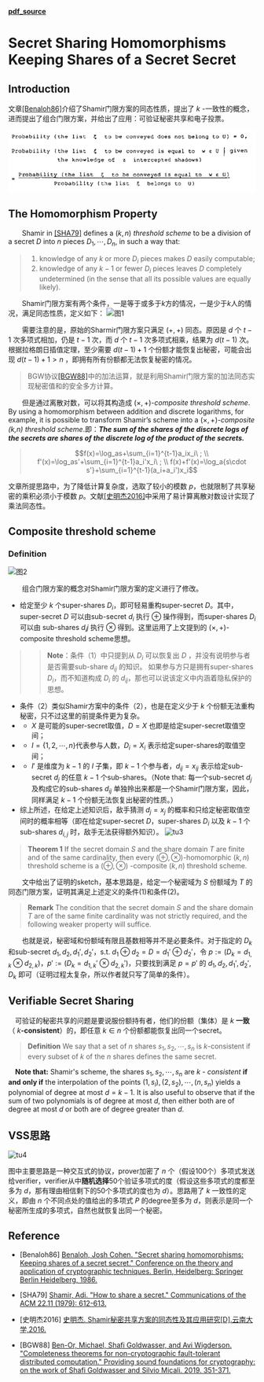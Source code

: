 <head>
    <script src="https://cdn.mathjax.org/mathjax/latest/MathJax.js?config=TeX-AMS-MML_HTMLorMML" type="text/javascript"></script>
    <script type="text/x-mathjax-config">
        MathJax.Hub.Config({
            tex2jax: {
            skipTags: ['script', 'noscript', 'style', 'textarea', 'pre'],
            inlineMath: [['$','$']]
            }
        });
    </script>
</head>

[**pdf_source**](https://link.springer.com/chapter/10.1007/3-540-47721-7_19)

# Secret Sharing Homomorphisms Keeping Shares of a Secret Secret
## Introduction

文章[[Benaloh86]](#Benaloh86)介绍了Shamir门限方案的同态性质，提出了 $k$ -一致性的概念，进而提出了组合门限方案，并给出了应用：可验证秘密共享和电子投票。
<p><img src="res/2023-07-05-51.png" alt="111" /></p>

## The Homomorphism Property
&emsp;&emsp;Shamir in [[SHA79]](#sha79) defines a $(k,n)$ *threshold scheme* to be a division of a secret $D$ into $n$ pieces $D_1, \cdots,D_n$, in such a way that:
>1. knowledge of any $k$ or more $D_i$ pieces makes $D$ easily computable;
>2. knowledge of any $k-1$ or fewer $D_i$ pieces leaves $D$ completely undetermined (in the sense that all its possible values are equally likely).

&emsp;&emsp;Shamir门限方案有两个条件，一是等于或多于$k$方的情况，一是少于$k$人的情况，满足同态性质，定义如下：
![图1](https://aixleo.github.io/MPC/res/b4f6ead482a1e9433752954dfdb725d7ad15e37bb30bb39e925165ca50ca8286.png)

&emsp;&emsp;需要注意的是，原始的Sharmir门限方案只满足 $(+,+)$ 同态。原因是 $d$ 个 $t-1$ 次多项式相加，仍是 $t-1$ 次，而 $d$ 个 $t-1$ 次多项式相乘，结果为 $d(t-1)$ 次。根据拉格朗日插值定理，至少需要 $d(t-1)+1$ 个份额才能恢复出秘密，可能会出现 $d(t-1)+1>n$ ，即拥有所有份额都无法恢复秘密的情况。
> BGW协议[[BGW88]](#BGW88)中的加法运算，就是利用Shamir门限方案的加法同态实现秘密值和的安全多方计算。

&emsp;&emsp;但是通过离散对数，可以将其构造成 $(\times,+)$-*composite threshold scheme*. By using a homomorphism between addition and discrete logarithms, for example, it is possible to transform Shamir’s scheme into a $(\times,+)$-*composite (k,n) threshold scheme*.即：***The sum of the shares of the discrete logs of the secrets are shares of the discrete log of the product of the secrets.***
> $$f(x)=\log_as+\sum_{i=1}^{t-1}a_ix_i\ ; \\
> f'(x)=\log_as'+\sum_{i=1}^{t-1}a_i'x_i\ ; \\
> f(x)+f'(x)=\log_a{s\cdot s'}+\sum_{i=1}^{t-1}(a_i+a_i')x_i$$

文章所提思路中，为了降低计算复杂度，选取了较小的模数 $p$，也就限制了共享秘密的乘积必须小于模数 $p$。文献[[史明杰2016]](#shi2016)中采用了易计算离散对数设计实现了乘法同态性。
<!-- <div STYLE="page-break-after: always;"></div> -->

## Composite threshold scheme
### Definition
![图2](https://aixleo.github.io/MPC/res/bf751a3a234ebe97628aa16624ff8ddf976a397f7282b46b97d6598cf49dc888.png)

&emsp;&emsp;组合门限方案的概念对Shamir门限方案的定义进行了修改。
- 给定至少 $k$ 个super-shares $D_i$，即可轻易重构super-secret $D$。其中，super-secret $D$ 可以由sub-secret $d_i$ 执行 $\oplus$ 操作得到，而super-shares $D_i$ 可以由 sub-shares $d_ij$ 执行 $\otimes$ 得到。这里运用了上文提到的 $(\times,+)$-composite threshold scheme思想。
>> **Note**：条件（1）中只提到从 $D_i$ 可以恢复出 $D$ ，并没有说明参与者是否需要sub-share $d_{ij}$ 的知识。 如果参与方只是拥有super-shares $D_i$，而不知道构成 $D_i$ 的 $d_{ij}$，那也可以说该定义中内涵着隐私保护的思想。
- 条件（2）类似Shamir方案中的条件（2），也是在定义少于 $k$ 个份额无法重构秘密，只不过这里的前提条件更为复杂。
- - $X$ 是可能的super-secret取值，$D=X$ 也即是给定super-secret取值空间；
- - $I=\{1,2,\cdots,n\}$代表参与人数，$D_i=X_i$ 表示给定super-shares的取值空间；
- - $I'$ 是维度为 $k-1$ 的 $I$ 子集，即 $k-1$ 个参与者，$d_{ij}=x_{ij}$ 表示给定sub-secret $d_j$ 的任意 $k-1$ 个sub-shares。（Note that: 每一个sub-secret $d_j$ 及构成它的sub-shares $d_{ij}$ 单独拎出来都是一个Shamir门限方案，因此，同样满足 $k-1$ 个份额无法恢复出秘密的性质。）
- 综上所述，在给定上述知识后，敌手猜测 $d_j=x_j$ 的概率和只给定秘密取值空间时的概率相等（即在给定super-secret $D$，super-shares $D_i$ 以及 $k-1$ 个sub-shares $d_{i,j}$ 时，敌手无法获得额外知识）。
![tu3](https://aixleo.github.io/MPC/res/20230707.jpg)

> **Theorem 1** If the secret domain $S$ and the share domain $T$ are finite and of the same cardinality, then every $(\oplus,\otimes)$-homomorphic $(k,n)$ threshold scheme is a $(\oplus,\otimes)$ -composite $(k,n)$ threshold scheme.

&emsp;&emsp;文中给出了证明的sketch，基本思路是，给定一个秘密域为 $S$ 份额域为 $T$ 的同态门限方案，证明其满足上述定义的条件(1)和条件(2)。

>  **Remark** The condition that the secret domain $S$ and the share domain $T$ are of the same finite cardinality was not strictly required, and the following weaker property will suffice.

&emsp;&emsp;也就是说，秘密域和份额域有限且基数相等并不是必要条件。对于指定的 $D_k$ 和sub-secret $d_1,d_2,d_1',d_2'$，s.t. $d_1\oplus d_2=D=d_1'\oplus d_2'$，令 $p:=(D_k=d_{1,k}\otimes d_{2,k})$，$p':=(D_k=d_{1,k}'\otimes d_{2,k}')$，只要找到满足 $p=p'$ 的 $d_1,d_2,d_1',d_2',D_k$ 即可（证明过程太复杂，所以作者就只写了简单的条件）。
<!-- <div STYLE="page-break-after: always;"></div> -->

## Verifiable Secret Sharing
&emsp;可验证的秘密共享的问题是要说服份额持有者，他们的份额（集体）是 $k$ **一致**（ $k$**-consistent**）的，即任意 $k\in n$ 个份额都能恢复出同一个secret。
> **Definition** We say that a set of $n$ shares $s_1,s_2,\cdots, s_n$ is $k$-consistent if every subset of $k$ of the $n$ shares defines the same secret.

&emsp;**Note that:** Shamir's scheme, the shares $s_1,s_2,\cdots,s_n$ are $k$ - *consistent* **if and only if** the interpolation of the points $(1,s_l),(2,s_2),\cdots,(n,s_n)$ yields a polynomial of degree at most $d = k - 1$. It is also useful to observe that if the sum of two polynomials is of degree at most $d$, then either both are of degree at most $d$ or both are of degree greater than $d$.

## VSS思路
![tu4](https://aixleo.github.io/MPC/res/2ee2c082d5966d18f232db178fab9d547f4487399c0f87cc080788b770b913dc.png)

图中主要思路是一种交互式的协议，prover加密了 $n$ 个（假设100个）多项式发送给verifier，verifier从中**随机选择**50个验证多项式的度（假设这些多项式的度都至多为 $d$，那有理由相信剩下的50个多项式的度也为 $d$）。思路用了 $k$ 一致性的定义，即由 $n$ 个不同点处的值给出的多项式 $P$ 的degree至多为 $d$，则表示是同一个秘密所生成的多项式，自然也就恢复出同一个秘密。



## Reference
<!-- 这边文章是介绍如何在 Markdown 中增加文献引用。[<sup>1</sup>](#refer-anchor-1) -->
<div id="Benaloh86"></div>

- [Benaloh86] [Benaloh, Josh Cohen. "Secret sharing homomorphisms: Keeping shares of a secret secret." Conference on the theory and application of cryptographic techniques. Berlin, Heidelberg: Springer Berlin Heidelberg, 1986.](https://link.springer.com/chapter/10.1007/3-540-47721-7_19)

<div id="sha79"></div>

- [SHA79] [Shamir, Adi. "How to share a secret." Communications of the ACM 22.11 (1979): 612-613.](https://dl.acm.org/doi/abs/10.1145/359168.359176)

<div id="shi2016"></div>

- [史明杰2016] [史明杰. Shamir秘密共享方案的同态性及其应用研究[D].云南大学,2016.](https://kns.cnki.net/kcms2/article/abstract?v=3uoqIhG8C475KOm_zrgu4lQARvep2SAkkyu7xrzFWukWIylgpWWcEjOv9-dzfNexjdXokhB6o9Vbo_ZZikkOzfPD1dHmUH6I&uniplatform=NZKPT)

<div id="BGW88"></div>

- [BGW88] [Ben-Or, Michael, Shafi Goldwasser, and Avi Wigderson. "Completeness theorems for non-cryptographic fault-tolerant distributed computation." Providing sound foundations for cryptography: on the work of Shafi Goldwasser and Silvio Micali. 2019. 351-371.
](https://dl.acm.org/doi/abs/10.1145/3335741.3335756)


